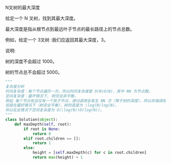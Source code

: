 N叉树的最大深度

给定一个 N 叉树，找到其最大深度。

最大深度是指从根节点到最远叶子节点的最长路径上的节点总数。

例如，给定一个 3叉树 :我们应返回其最大深度，3。

说明:

树的深度不会超过 1000。

树的节点总不会超过 5000。

```python
"""
复杂度分析
时间复杂度：每个节点遍历一次，所以时间复杂度是 O(N)O(N)，其中 NN 为节点数。
空间复杂度：最坏情况下, 树完全非平衡，
例如 每个节点有且仅有一个孩子节点，递归调用会发生 NN 次（等于树的深度），所以存储调用栈需要 O(N)O(N)。
但是在最好情况下（树完全平衡），树的高度为 \log(N)log(N)。
所以在此情况下空间复杂度为 O(\log(N))O(log(N))。
"""
class Solution(object):
    def maxDepth(self, root):
        if root is None: 
            return 0 
        elif root.children == []:
            return 1
        else: 
            height = [self.maxDepth(c) for c in root.children]
            return max(height) + 1
```

